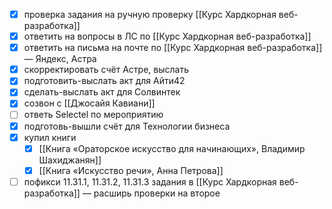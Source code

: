 - [x] проверка задания на ручную проверку [[Курс Хардкорная веб-разработка]]
- [x] ответить на вопросы в ЛС по [[Курс Хардкорная веб-разработка]]
- [x] ответить на письма на почте по [[Курс Хардкорная веб-разработка]] — Яндекс, Астра
- [x] скорректировать счёт Астре, выслать
- [x] подготовить-выслать акт для Айти42
- [x] сделать-выслать акт для Солвинтек
- [x] созвон с [[Джосайя Кавиани]]
- [ ] ответь Selectel по мероприятию
- [x] подготовь-вышли счёт для Технологии бизнеса
- [x] купил книги
	- [x] [[Книга «Ораторское искусство для начинающих», Владимир Шахиджанян]]
	- [x] [[Книга «Искусство речи», Анна Петрова]]
- [ ] пофикси 11.31.1, 11.31.2, 11.31.3 задания в [[Курс Хардкорная веб-разработка]] — расширь проверки на второе 